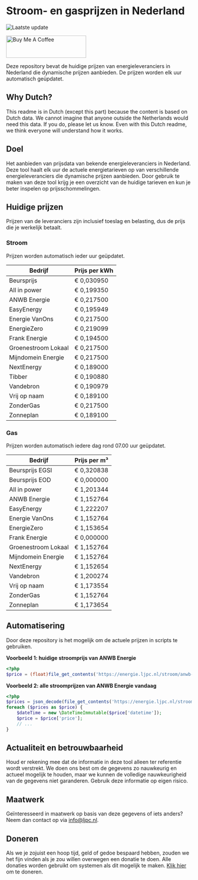 # Stroom- en gasprijzen in Nederland

![Laatste update](https://img.shields.io/badge/laatste%20update-2024--07--05%2007%3A00%20CET-brightgreen)

<a href="https://www.buymeacoffee.com/Lars-" target="_blank"><img src="https://cdn.buymeacoffee.com/buttons/v2/default-orange.png" alt="Buy Me A Coffee" height="60" style="height: 60px !important;width: 217px !important;" ></a>

Deze repository bevat de huidige prijzen van energieleveranciers in Nederland die dynamische prijzen aanbieden. De prijzen worden elk uur automatisch geüpdatet.

## Why Dutch?

This readme is in Dutch (except this part) because the content is based on Dutch data. We cannot imagine that anyone outside the Netherlands would need this data. If you do, please let us know. Even with this Dutch readme, we think
everyone will understand how it works.

## Doel

Het aanbieden van prijsdata van bekende energieleveranciers in Nederland. Deze tool haalt elk uur de actuele energietarieven op van verschillende energieleveranciers die dynamische prijzen aanbieden. Door gebruik te maken van deze tool
krijg je een overzicht van de huidige tarieven en kun je beter inspelen op prijsschommelingen.

## Huidige prijzen

Prijzen van de leveranciers zijn inclusief toeslag en belasting, dus de prijs die je werkelijk betaalt.

### Stroom

Prijzen worden automatisch ieder uur geüpdatet.

 Bedrijf | Prijs per kWh 
---------|---------------
Beursprijs | € 0,030950
All in power | € 0,199350
ANWB Energie | € 0,217500
EasyEnergy | € 0,195949
Energie VanOns | € 0,217500
EnergieZero | € 0,219099
Frank Energie | € 0,194500
Groenestroom Lokaal | € 0,217500
Mijndomein Energie | € 0,217500
NextEnergy | € 0,189000
Tibber | € 0,190880
Vandebron | € 0,190979
Vrij op naam | € 0,189100
ZonderGas | € 0,217500
Zonneplan | € 0,189100


### Gas

Prijzen worden automatisch iedere dag rond 07.00 uur geüpdatet.

 Bedrijf | Prijs per m³ 
---------|--------------
Beursprijs EGSI | € 0,320838
Beursprijs EOD | € 0,000000
All in power | € 1,201344
ANWB Energie | € 1,152764
EasyEnergy | € 1,222207
Energie VanOns | € 1,152764
EnergieZero | € 1,153654
Frank Energie | € 0,000000
Groenestroom Lokaal | € 1,152764
Mijndomein Energie | € 1,152764
NextEnergy | € 1,152654
Vandebron | € 1,200274
Vrij op naam | € 1,173554
ZonderGas | € 1,152764
Zonneplan | € 1,173654


## Automatisering

Door deze repository is het mogelijk om de actuele prijzen in scripts te gebruiken.

**Voorbeeld 1: huidige stroomprijs van ANWB Energie**

```php
<?php
$price = (float)file_get_contents('https://energie.ljpc.nl/stroom/anwb-energie-nu.txt');

```

**Voorbeeld 2: alle stroomprijzen van ANWB Energie vandaag**

```php
<?php
$prices = json_decode(file_get_contents('https://energie.ljpc.nl/stroom/all-in-power-vandaag.json'),true);
foreach ($prices as $price) {
    $dateTime = new \DateTimeImmutable($price['datetime']);
    $price = $price['price'];
    // ...
}
```

## Actualiteit en betrouwbaarheid

Houd er rekening mee dat de informatie in deze tool alleen ter referentie wordt verstrekt. We doen ons best om de gegevens zo nauwkeurig en actueel mogelijk te houden, maar we kunnen de volledige nauwkeurigheid van de gegevens niet
garanderen. Gebruik deze informatie op eigen risico.

## Maatwerk

Geïnteresseerd in maatwerk op basis van deze gegevens of iets anders? Neem dan contact op
via [info@ljpc.nl](mailto:info@ljpc.nl?subject=Energie%20prijzen).

## Doneren

Als we je zojuist een hoop tijd, geld of gedoe bespaard hebben, zouden we het fijn vinden als je zou willen overwegen een
donatie te doen. Alle donaties worden gebruikt om systemen als dit mogelijk te
maken. [Klik hier](https://www.buymeacoffee.com/Lars-) om te doneren.
